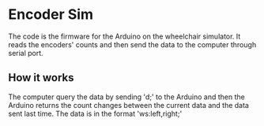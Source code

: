 # Encoder Sim
The code is the firmware for the Arduino on the wheelchair simulator. It reads the encoders' counts and then send the data to the computer through serial port.

## How it works
The computer query the data by sending 'd;' to the Arduino and then the Arduino returns the count changes between the current data and the data sent last time. The data is in the format 'ws:left,right;'
